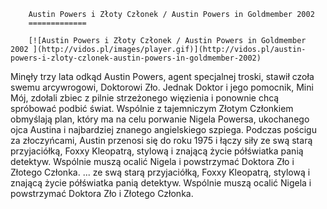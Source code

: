 
        Austin Powers i Złoty Członek / Austin Powers in Goldmember 2002 
        =============
        
        [![Austin Powers i Złoty Członek / Austin Powers in Goldmember 2002 ](http://vidos.pl/images/player.gif)](http://vidos.pl/austin-powers-i-zloty-czlonek-austin-powers-in-goldmember-2002)
        
        
 Minęły trzy lata odkąd Austin Powers, agent specjalnej troski, stawił czoła swemu arcywrogowi, Doktorowi Zło. Jednak Doktor i jego pomocnik, Mini Mój, zdołali zbiec z pilnie strzeżonego więzienia i ponownie chcą spróbować podbić świat. Wspólnie z tajemniczym Złotym Członkiem obmyślają plan, który ma na celu porwanie Nigela Powersa, ukochanego ojca Austina i najbardziej znanego angielskiego szpiega. Podczas pościgu za złoczyńcami, Austin przenosi się do roku 1975 i łączy siły ze swą starą przyjaciółką, Foxxy Kleopatrą, stylową i znającą życie półświatka panią detektyw. Wspólnie muszą ocalić Nigela i powstrzymać Doktora Zło i Złotego Członka.   ... ze swą starą przyjaciółką, Foxxy Kleopatrą, stylową i znającą życie półświatka panią detektyw. Wspólnie muszą ocalić Nigela i powstrzymać Doktora Zło i Złotego Członka.
    